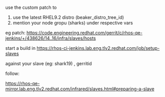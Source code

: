 
use the custom patch to 

1. use the latest RHEL9.2 distro (beaker_distro_tree_id) 
2. mention your node gropu (sharks) under respective vars

eg patch: https://code.engineering.redhat.com/gerrit/c/rhos-qe-jenkins/+/438626/14..16/infra/slaves/hosts


start a build in https://rhos-ci-jenkins.lab.eng.tlv2.redhat.com/job/setup-slaves

against your slave (eg: shark19) , gerritid



follow:

https://rhos-qe-mirror.lab.eng.tlv2.redhat.com/infrared/slaves.html#preparing-a-slave
